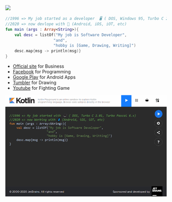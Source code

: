 ![](http://vintageappmaker.com/wp-content/uploads/2015/03/cropped-logo.png)
~~~kotlin
//1996 => My job started as a developer  🖥️ ( DOS, Windows 95, Turbo C 2.01, Visual C++ 5.0)
//2020 => now devlope with 📱 (Android, iOS, iOT, etc)
fun main (args : Array<String>){
    val desc = listOf("My job is Software Developer", 
                     "and", 
                     "hobby is [Game, Drawing, Writing]")
    desc.map{msg -> println(msg)}
}
~~~

- [Official site](http://vintageappmaker.com/) for Business
- [Facebook](https://www.facebook.com/VintageAppMaker/) for Programming
- [Google Play](https://play.google.com/store/apps/developer?id=Vintage+appMaker) for Android Apps
- [Tumbler](https://vintageappmaker.tumblr.com/) for Drawing
- [Youtube](https://www.youtube.com/channel/UCBceBltbsm2ckxPOE-5O-0w/videos) for Fighting Game

![](https://raw.githubusercontent.com/VintageAppMaker/VintageAppMaker/master/intro.gif)
